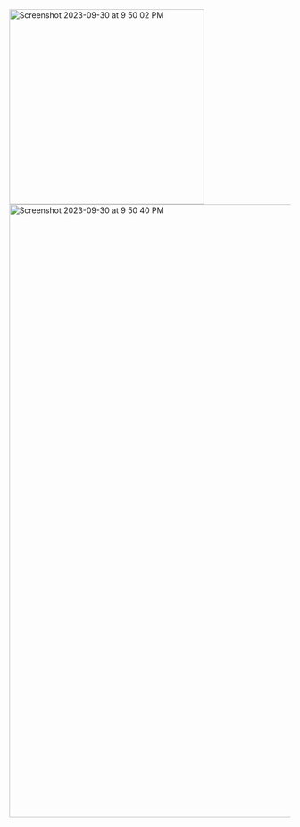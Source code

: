 
<img width="349" alt="Screenshot 2023-09-30 at 9 50 02 PM" src="https://github.com/Skaditya007/Flutter_RESTAPI_Firebase/assets/95046114/05c5f08e-ad78-4704-9c49-c12d9ae781d6">

<img width="1096" alt="Screenshot 2023-09-30 at 9 50 40 PM" src="https://github.com/Skaditya007/Flutter_RESTAPI_Firebase/assets/95046114/b7683fa2-4d13-4638-9ba4-ce6336b489e4">

